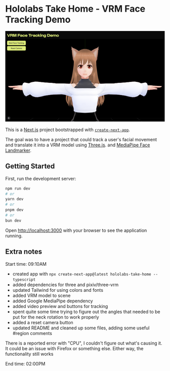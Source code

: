 # Hololabs Take Home - VRM Face Tracking Demo

![screenshot_demo](screenshots/screenshot_demo.png)

This is a [Next.js](https://nextjs.org) project bootstrapped with [`create-next-app`](https://nextjs.org/docs/app/api-reference/cli/create-next-app).

The goal was to have a project that could track a user's facial movement and translate it into a VRM model using [Three.js](https://threejs.org/). and [MediaPipe Face Landmarker](https://mediapipe-studio.webapps.google.com/demo/face_landmarker).

## Getting Started

First, run the development server:

```bash
npm run dev
# or
yarn dev
# or
pnpm dev
# or
bun dev
```

Open [http://localhost:3000](http://localhost:3000) with your browser to see the application running.

## Extra notes

Start time: 09:10AM

- created app with `npx create-next-app@latest hololabs-take-home --typescript`
- added dependencies for three and pixiv/three-vrm
- updated Tailwind for using colors and fonts
- added VRM model to scene
- added Google MediaPipe dependency
- added video preview and buttons for tracking
- spent quite some time trying to figure out the angles that needed to be put for the neck rotation to work properly
- added a reset camera button
- updated README and cleaned up some files, adding some useful #region comments

There is a reported error with "CPU", I couldn't figure out what's causing it. It could be an issue with Firefox or something else. Either way, the functionality still works

End time: 02:00PM
